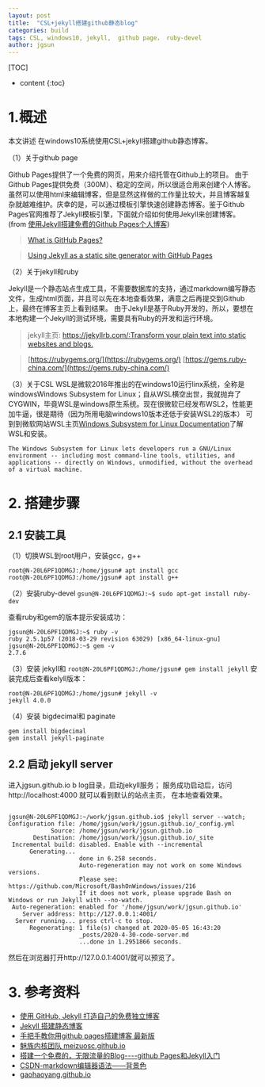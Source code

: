```yaml
---
layout: post
title:  "CSL+jekyll搭建github静态blog"
categories: build
tags: CSL, windows10, jekyll,  github page， ruby-devel
author: jgsun
---
```


[TOC]

* content
{:toc}
# 1.概述
本文讲述 在windows10系统使用CSL+jekyll搭建github静态博客。











（1）关于github page 

Github Pages提供了一个免费的网页，用来介绍托管在Github上的项目。
由于Github Pages提供免费（300M）、稳定的空间，所以很适合用来创建个人博客。虽然可以使用html来编辑博客，但是显然这样做的工作量比较大，并且博客越复杂就越难维护。庆幸的是，可以通过模板引擎快速创建静态博客。鉴于Github Pages官网推荐了Jekyll模板引擎，下面就介绍如何使用Jekyll来创建博客。(from [使用Jekyll搭建免费的Github Pages个人博客](https://www.jianshu.com/p/abf485c20e3e))
> [What is GitHub Pages?](https://pages.github.com/)

> [Using Jekyll as a static site generator with GitHub Pages](https://help.github.com/en/articles/using-jekyll-as-a-static-site-generator-with-github-pages)


（2）关于jekyll和ruby

Jekyll是一个静态站点生成工具，不需要数据库的支持，通过markdown编写静态文件，生成html页面，并且可以先在本地查看效果，满意之后再提交到Github上，最终在博客主页上看到结果。
由于Jekyll是基于Ruby开发的，所以，要想在本地构建一个Jekyll的测试环境，需要具有Ruby的开发和运行环境。
> jekyll主页: [https://jekyllrb.com/:Transform your plain text into static websites and blogs.](https://jekyllrb.com/)

> [https://rubygems.org/](https://rubygems.org/)
> [https://gems.ruby-china.com/](https://gems.ruby-china.com/)


（3）关于CSL
WSL是微软2016年推出的在windows10运行linx系统，全称是windowsWindows Subsystem for Linux；自从WSL横空出世，我就抛弃了CYGWIN，毕竟WSL是windows原生系统。现在很微软已经发布WSL2，性能更加牛逼，很是期待（因为所用电脑windows10版本还低于安装WSL2的版本）
可到到微软网站WSL主页[Windows Subsystem for Linux Documentation](https://docs.microsoft.com/en-us/windows/wsl/about)了解WSL和安装。

```
The Windows Subsystem for Linux lets developers run a GNU/Linux environment -- including most command-line tools, utilities, and applications -- directly on Windows, unmodified, without the overhead of a virtual machine.
```

# 2. 搭建步骤
## 2.1 安装工具
（1）切换WSL到root用户，安装gcc，g++
```
root@N-20L6PF1QDMGJ:/home/jgsun# apt install gcc 
root@N-20L6PF1QDMGJ:/home/jgsun# apt install g++
```
（2）安装ruby-devel
`gsun@N-20L6PF1QDMGJ:~$ sudo apt-get install ruby-dev`

查看ruby和gem的版本提示安装成功：
```
jgsun@N-20L6PF1QDMGJ:~$ ruby -v
ruby 2.5.1p57 (2018-03-29 revision 63029) [x86_64-linux-gnu]
jgsun@N-20L6PF1QDMGJ:~$ gem -v
2.7.6
```
（3）安装 jekyll和
`root@N-20L6PF1QDMGJ:/home/jgsun# gem install jekyll`
安装完成后查看kelyll版本：
```
root@N-20L6PF1QDMGJ:/home/jgsun# jekyll -v
jekyll 4.0.0
```
（4）安装 bigdecimal和 paginate
```
gem install bigdecimal
gem install jekyll-paginate
```

## 2.2 启动 jekyll server
进入jgsun.github.io b log目录，启动jekyll服务； 服务成功启动后，访问http://localhost:4000 就可以看到默认的站点主页， 在本地查看效果。

```

jgsun@N-20L6PF1QDMGJ:~/work/jgsun.github.io$ jekyll server --watch;
Configuration file: /home/jgsun/work/jgsun.github.io/_config.yml
            Source: /home/jgsun/work/jgsun.github.io
       Destination: /home/jgsun/work/jgsun.github.io/_site
 Incremental build: disabled. Enable with --incremental
      Generating... 
                    done in 6.258 seconds.
                    Auto-regeneration may not work on some Windows versions.
                    Please see: https://github.com/Microsoft/BashOnWindows/issues/216
                    If it does not work, please upgrade Bash on Windows or run Jekyll with --no-watch.
 Auto-regeneration: enabled for '/home/jgsun/work/jgsun.github.io'
    Server address: http://127.0.0.1:4001/
  Server running... press ctrl-c to stop.
      Regenerating: 1 file(s) changed at 2020-05-05 16:43:20
                    _posts/2020-4-30-code-server.md
                    ...done in 1.2951866 seconds.
```
然后在浏览器打开http://127.0.0.1:4001/就可以预览了。

# 3. 参考资料
* [使用 GitHub, Jekyll 打造自己的免费独立博客](https://blog.csdn.net/on_1y/article/details/19259435)
* [Jekyll 搭建静态博客](https://643435675.github.io/2015/02/15/create-my-blog-with-jekyll/)
*  [手把手教你用github pages搭建博客 最新版](http://www.jianshu.com/p/6fdb19aa4558) 
* [魅族内核团队 meizuosc.github.io ](https://github.com/meizuosc/meizuosc.github.io)
* [搭建一个免费的，无限流量的Blog----github Pages和Jekyll入门](http://www.ruanyifeng.com/blog/2012/08/blogging_with_jekyll.html)
* [CSDN-markdown编辑器语法——背景色](https://blog.csdn.net/testcs_dn/article/details/45766819)
* [gaohaoyang.github.io](https://github.com/Gaohaoyang/gaohaoyang.github.io)

